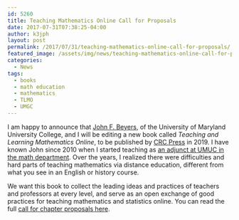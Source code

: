 ```yaml
---
id: 5260
title: Teaching Mathematics Online Call for Proposals
date: 2017-07-31T07:38:25-04:00
author: k3jph
layout: post
permalink: /2017/07/31/teaching-mathematics-online-call-for-proposals/
featured_image: /assets/img/news/teaching-mathematics-online-call-for-proposals.jpg
categories:
  - News
tags:
  - books
  - math education
  - mathematics
  - TLMO
  - UMGC
---
```

I am happy to announce that [John F.
Beyers](https://www.linkedin.com/in/john-beyers-ph-d-8948a59/), of
the University of Maryland University College, and I will be editing
a new book called _Teaching and Learning Mathematics Online_, to
be published by [CRC Press](https://www.crcpress.com) in 2019. I
have known John since 2010 when I started teaching as [an adjunct
at UMUC in the math department](/teaching). Over the
years, I realized there were difficulties and hard parts of teaching
mathematics via distance education, different from what you see in
an English or history course.

We want this book to collect the leading ideas and practices of
teachers and professors at every level, and serve as an open exchange
of good practices for teaching mathematics and statistics online.
You can read the full [call for chapter proposals here](/tlmo).
